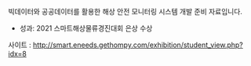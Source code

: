 
빅데이터와 공공데이터를 활용한 해상 안전 모니터링 시스템 개발 준비 자료입니다.


* 성과: 2021 스마트해상물류경진대회 은상 수상

사이트 : http://smart.eneeds.gethompy.com/exhibition/student_view.php?idx=8
